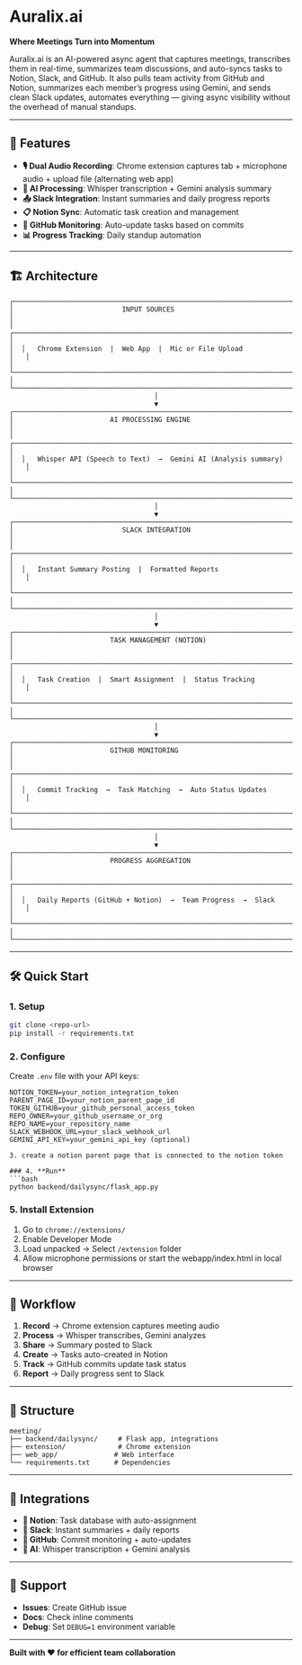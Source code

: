 # Auralix.ai

**Where Meetings Turn into Momentum**

Auralix.ai is an AI-powered async agent that captures meetings, transcribes them in real-time, summarizes team discussions, and auto-syncs tasks to Notion, Slack, and GitHub. It also pulls team activity from GitHub and Notion, summarizes each member’s progress using Gemini, and sends clean Slack updates, automates everything — giving async visibility without the overhead of manual standups.

---

## 🚀 Features

- **🎙️ Dual Audio Recording**: Chrome extension captures tab + microphone audio + upload file (alternating web app)
- **🤖 AI Processing**: Whisper transcription + Gemini analysis summary
- **📤 Slack Integration**: Instant summaries and daily progress reports
- **📋 Notion Sync**: Automatic task creation and management
- **🐙 GitHub Monitoring**: Auto-update tasks based on commits
- **📊 Progress Tracking**: Daily standup automation

---

## 🏗️ Architecture

```
┌─────────────────────────────────────────────────────────────────────────────┐
│                           INPUT SOURCES                                     │
│  ┌─────────────────────────────────────────────────────────────────────┐   │
│  │   Chrome Extension  |  Web App  |  Mic or File Upload              │   │
│  └─────────────────────────────────────────────────────────────────────┘   │
└─────────────────────────────────────────────────────────────────────────────┘
                                    │
                                    ▼
┌─────────────────────────────────────────────────────────────────────────────┐
│                        AI PROCESSING ENGINE                                 │
│  ┌─────────────────────────────────────────────────────────────────────┐   │
│  │   Whisper API (Speech to Text)  →  Gemini AI (Analysis summary)    │   │
│  └─────────────────────────────────────────────────────────────────────┘   │
└─────────────────────────────────────────────────────────────────────────────┘
                                    │
                                    ▼
┌─────────────────────────────────────────────────────────────────────────────┐
│                           SLACK INTEGRATION                                 │
│  ┌─────────────────────────────────────────────────────────────────────┐   │
│  │   Instant Summary Posting  |  Formatted Reports                     │   │
│  └─────────────────────────────────────────────────────────────────────┘   │
└─────────────────────────────────────────────────────────────────────────────┘
                                    │
                                    ▼
┌─────────────────────────────────────────────────────────────────────────────┐
│                        TASK MANAGEMENT (NOTION)                            │
│  ┌─────────────────────────────────────────────────────────────────────┐   │
│  │   Task Creation  |  Smart Assignment  |  Status Tracking           │   │
│  └─────────────────────────────────────────────────────────────────────┘   │
└─────────────────────────────────────────────────────────────────────────────┘
                                    │
                                    ▼
┌─────────────────────────────────────────────────────────────────────────────┐
│                        GITHUB MONITORING                                    │
│  ┌─────────────────────────────────────────────────────────────────────┐   │
│  │   Commit Tracking  →  Task Matching  →  Auto Status Updates        │   │
│  └─────────────────────────────────────────────────────────────────────┘   │
└─────────────────────────────────────────────────────────────────────────────┘
                                    │
                                    ▼
┌─────────────────────────────────────────────────────────────────────────────┐
│                        PROGRESS AGGREGATION                                │
│  ┌─────────────────────────────────────────────────────────────────────┐   │
│  │   Daily Reports (GitHub + Notion)  →  Team Progress  →  Slack      │   │
│  └─────────────────────────────────────────────────────────────────────┘   │
└─────────────────────────────────────────────────────────────────────────────┘
```

---

## 🛠️ Quick Start

### 1. **Setup**
```bash
git clone <repo-url>
pip install -r requirements.txt
```

### 2. **Configure**
Create `.env` file with your API keys:

```env
NOTION_TOKEN=your_notion_integration_token
PARENT_PAGE_ID=your_notion_parent_page_id
TOKEN_GITHUB=your_github_personal_access_token
REPO_OWNER=your_github_username_or_org
REPO_NAME=your_repository_name
SLACK_WEBHOOK_URL=your_slack_webhook_url
GEMINI_API_KEY=your_gemini_api_key (optional)

3. create a notion parent page that is connected to the notion token

### 4. **Run**
```bash
python backend/dailysync/flask_app.py
```

### 5. **Install Extension**
1. Go to `chrome://extensions/`
2. Enable Developer Mode
3. Load unpacked → Select `/extension` folder
4. Allow microphone permissions
or
start the webapp/index.html in local browser
---

## 🔄 Workflow

1. **Record** → Chrome extension captures meeting audio
2. **Process** → Whisper transcribes, Gemini analyzes
3. **Share** → Summary posted to Slack
4. **Create** → Tasks auto-created in Notion
5. **Track** → GitHub commits update task status
6. **Report** → Daily progress sent to Slack

---

## 📁 Structure

```
meeting/
├── backend/dailysync/     # Flask app, integrations
├── extension/             # Chrome extension
├── web_app/              # Web interface
└── requirements.txt      # Dependencies
```

---

## 🔗 Integrations

- **📝 Notion**: Task database with auto-assignment
- **💬 Slack**: Instant summaries + daily reports
- **🐙 GitHub**: Commit monitoring + auto-updates
- **🤖 AI**: Whisper transcription + Gemini analysis

---

## 🐛 Support

- **Issues**: Create GitHub issue
- **Docs**: Check inline comments
- **Debug**: Set `DEBUG=1` environment variable

---

**Built with ❤️ for efficient team collaboration**
